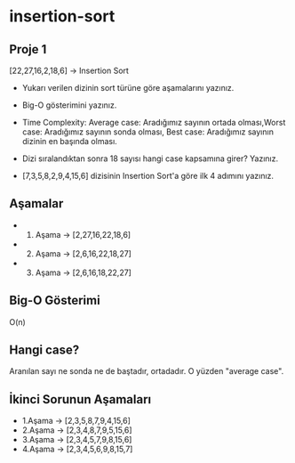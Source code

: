 # insertion-sort

Proje 1
--
[22,27,16,2,18,6] -> Insertion Sort

- Yukarı verilen dizinin sort türüne göre aşamalarını yazınız.   
- Big-O gösterimini yazınız.  
- Time Complexity: Average case: Aradığımız sayının ortada olması,Worst case: Aradığımız sayının sonda olması, Best case: Aradığımız sayının dizinin en başında olması.  
- Dizi sıralandıktan sonra 18 sayısı hangi case kapsamına girer? Yazınız.  

- [7,3,5,8,2,9,4,15,6] dizisinin Insertion Sort'a göre ilk 4 adımını yazınız.

Aşamalar
--

- 1. Aşama -> [2,27,16,22,18,6]
- 2. Aşama -> [2,6,16,22,18,27]
- 3. Aşama -> [2,6,16,18,22,27]

Big-O Gösterimi
--
O(n)

Hangi case?
--
Aranılan sayı ne sonda ne de baştadır, ortadadır. O yüzden "average case".

İkinci Sorunun Aşamaları
--
- 1.Aşama -> [2,3,5,8,7,9,4,15,6]
- 2.Aşama -> [2,3,4,8,7,9,5,15,6]
- 3.Aşama -> [2,3,4,5,7,9,8,15,6]
- 4.Aşama -> [2,3,4,5,6,9,8,15,7]
